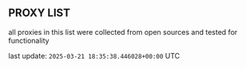 ## PROXY LIST

all proxies in this list were collected from open sources and tested for functionality

last update: `2025-03-21 18:35:38.446028+00:00` UTC